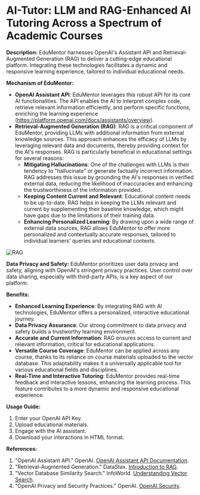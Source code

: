 
# AI-Tutor: LLM and RAG-Enhanced AI Tutoring Across a Spectrum of Academic Courses

**Description:**
EduMentor harnesses OpenAI's Assistant API and Retrieval-Augmented Generation (RAG) to deliver a cutting-edge educational platform. Integrating these technologies facilitates a dynamic and responsive learning experience, tailored to individual educational needs.

**Mechanism of EduMentor:**
- **OpenAI Assistant API**: EduMentor leverages this robust API for its core AI functionalities. The API enables the AI to interpret complex code, retrieve relevant information efficiently, and perform specific functions, enriching the learning experience (https://platform.openai.com/docs/assistants/overview).
- **Retrieval-Augmented Generation (RAG)**: RAG is a critical component of EduMentor, providing LLMs with additional information from external knowledge sources. This approach enhances the efficacy of LLMs by leveraging relevant data and documents, thereby providing context for the AI's responses. RAG is particularly beneficial in educational settings for several reasons:
  - **Mitigating Hallucinations**: One of the challenges with LLMs is their tendency to "hallucinate" or generate factually incorrect information. RAG addresses this issue by grounding the AI's responses in verified external data, reducing the likelihood of inaccuracies and enhancing the trustworthiness of the information provided.
  - **Keeping Content Current and Relevant**: Educational content needs to be up-to-date. RAG helps in keeping the LLMs relevant and current by supplementing their baseline knowledge, which might have gaps due to the limitations of their training data.
  - **Enhancing Personalized Learning**: By drawing upon a wide range of external data sources, RAG allows EduMentor to offer more personalized and contextually accurate responses, tailored to individual learners' queries and educational contexts.

![RAG](https://python.langchain.com/assets/images/qa_flow-9fbd91de9282eb806bda1c6db501ecec.jpeg)

**Data Privacy and Safety:**
EduMentor prioritizes user data privacy and safety, aligning with OpenAI's stringent privacy practices. User control over data sharing, especially with third-party APIs, is a key aspect of our platform.

**Benefits:**
- **Enhanced Learning Experience**: By integrating RAG with AI technologies, EduMentor offers a personalized, interactive educational journey.
- **Data Privacy Assurance**: Our strong commitment to data privacy and safety builds a trustworthy learning environment.
- **Accurate and Current Information**: RAG ensures access to current and relevant information, critical for educational applications.
- **Versatile Course Coverage**: EduMentor can be applied across any course, thanks to its reliance on course materials uploaded to the vector database. This adaptability makes it a universally applicable tool for various educational fields and disciplines.
- **Real-Time and Interactive Tutoring**: EduMentor provides real-time feedback and interactive lessons, enhancing the learning process. This feature contributes to a more dynamic and responsive educational experience.

**Usage Guide:**
1. Enter your OpenAI API Key.
2. Upload educational materials.
3. Engage with the AI assistant.
4. Download your interactions in HTML format.

**References:**
1. "OpenAI Assistant API." OpenAI. [OpenAI Assistant API Documentation](https://platform.openai.com/docs/guides/assistants).
2. "Retrieval-Augmented Generation." DataStax. [Introduction to RAG](https://www.datastax.com/blog/2020/10/introducing-retrieval-augmented-generation-rag).
3. "Vector Database Similarity Search." InfoWorld. [Understanding Vector Search](https://www.infoworld.com/article/3634357/what-is-vector-search-better-search-through-ai.html).
4. "OpenAI Privacy and Security Practices." OpenAI. [OpenAI Security](https://openai.com/security).
